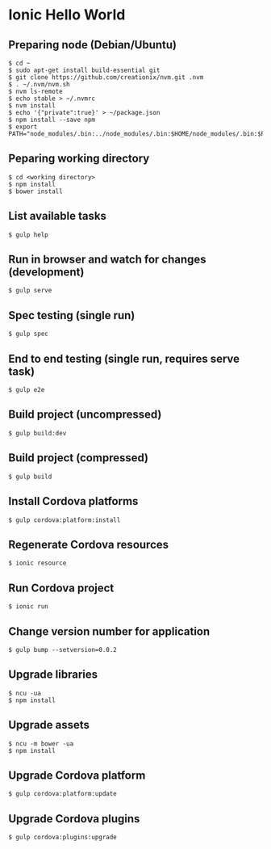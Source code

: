 # Ionic Hello World

## Preparing node (Debian/Ubuntu)

```
$ cd ~
$ sudo apt-get install build-essential git
$ git clone https://github.com/creationix/nvm.git .nvm
$ . ~/.nvm/nvm.sh
$ nvm ls-remote
$ echo stable > ~/.nvmrc
$ nvm install
$ echo '{"private":true}' > ~/package.json
$ npm install --save npm
$ export PATH="node_modules/.bin:../node_modules/.bin:$HOME/node_modules/.bin:$PATH"
```

## Peparing working directory

```
$ cd <working directory>
$ npm install
$ bower install
```

## List available tasks

```
$ gulp help
```

## Run in browser and watch for changes (development)

```
$ gulp serve
```

## Spec testing (single run)

```
$ gulp spec
```

## End to end testing (single run, requires serve task)

```
$ gulp e2e
```

## Build project (uncompressed)

```
$ gulp build:dev
```

## Build project (compressed)

```
$ gulp build
```

## Install Cordova platforms

```
$ gulp cordova:platform:install
```

## Regenerate Cordova resources

```
$ ionic resource
```

## Run Cordova project

```
$ ionic run
```

## Change version number for application

```
$ gulp bump --setversion=0.0.2
```

## Upgrade libraries

```
$ ncu -ua
$ npm install
```

## Upgrade assets

```
$ ncu -m bower -ua
$ npm install
```

## Upgrade Cordova platform

```
$ gulp cordova:platform:update
```

## Upgrade Cordova plugins

```
$ gulp cordova:plugins:upgrade
```
